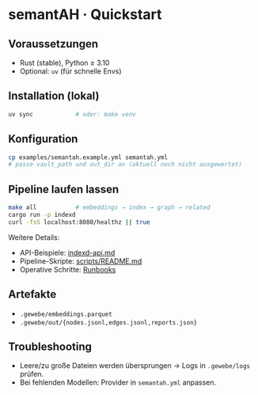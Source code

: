 # semantAH · Quickstart

## Voraussetzungen
- Rust (stable), Python ≥ 3.10
- Optional: `uv` (für schnelle Envs)

## Installation (lokal)
```bash
uv sync            # oder: make venv
```

## Konfiguration
```bash
cp examples/semantah.example.yml semantah.yml
# passe vault_path und out_dir an (aktuell noch nicht ausgewertet)
```

## Pipeline laufen lassen
```bash
make all           # embeddings → index → graph → related
cargo run -p indexd
curl -fsS localhost:8080/healthz || true
```

Weitere Details:
- API-Beispiele: [indexd-api.md](indexd-api.md)
- Pipeline-Skripte: [scripts/README.md](../scripts/README.md)
- Operative Schritte: [Runbooks](runbooks/)

## Artefakte
- `.gewebe/embeddings.parquet`
- `.gewebe/out/{nodes.jsonl,edges.jsonl,reports.json}`

## Troubleshooting
- Leere/zu große Dateien werden übersprungen → Logs in `.gewebe/logs` prüfen.
- Bei fehlenden Modellen: Provider in `semantah.yml` anpassen.
